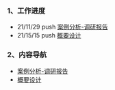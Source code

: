 ### 1、工作进度
* 21/11/29 push [案例分析-调研报告](https://github.com/547173318/web-IM/blob/main/beforeCoding/%E6%A1%88%E4%BE%8B%E5%88%86%E6%9E%90-%E8%B0%83%E7%A0%94%E6%8A%A5%E5%91%8A.docx)
* 21/15/15 push [概要设计](https://github.com/547173318/web-IM/tree/main/beforeCoding/%E6%A6%82%E8%A6%81%E8%AE%BE%E8%AE%A1)

### 2、内容导航
* [案例分析-调研报告](https://github.com/547173318/web-IM/blob/main/beforeCoding/%E6%A1%88%E4%BE%8B%E5%88%86%E6%9E%90-%E8%B0%83%E7%A0%94%E6%8A%A5%E5%91%8A.docx)
* [概要设计](https://github.com/547173318/web-IM/tree/main/beforeCoding/%E6%A6%82%E8%A6%81%E8%AE%BE%E8%AE%A1)
